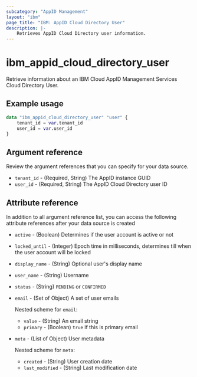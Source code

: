 ```yaml
---
subcategory: "AppID Management"
layout: "ibm"
page_title: "IBM: AppID Cloud Directory User"
description: |-
    Retrieves AppID Cloud Directory user information.
---
```


# ibm_appid_cloud_directory_user
Retrieve information about an IBM Cloud AppID Management Services Cloud Directory User.

## Example usage

```terraform
data "ibm_appid_cloud_directory_user" "user" {
    tenant_id = var.tenant_id
    user_id = var.user_id
}
```

## Argument reference
Review the argument references that you can specify for your data source.

- `tenant_id` - (Required, String) The AppID instance GUID
- `user_id` - (Required, String) The AppID Cloud Directory user ID

## Attribute reference
In addition to all argument reference list, you can access the following attribute references after your data source is created

- `active` - (Boolean) Determines if the user account is active or not
- `locked_until` - (Integer) Epoch time in milliseconds, determines till when the user account will be locked
- `display_name` - (String) Optional user's display name
- `user_name` - (String) Username
- `status` - (String) `PENDING` or `CONFIRMED`
- `email` - (Set of Object) A set of user emails

  Nested scheme for `email`:
    - `value` - (String) An email string
    - `primary` - (Boolean) `true` if this is primary email

- `meta` - (List of Object) User metadata

  Nested scheme for `meta`:
    - `created` - (String) User creation date
    - `last_modified` - (String) Last modification date

